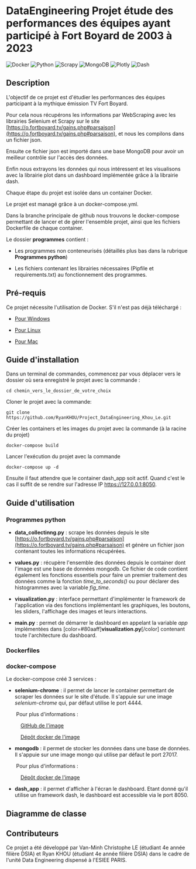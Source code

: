 # DataEngineering Projet étude des performances des équipes ayant participé à Fort Boyard de 2003 à 2023
![Docker](https://img.shields.io/badge/docker-%230db7ed.svg?style=for-the-badge&logo=docker&logoColor=white)
![Python](https://img.shields.io/badge/python-3670A0?style=for-the-badge&logo=python&logoColor=ffdd54)
![Scrapy](https://img.shields.io/badge/Scrapy-%2314D08C.svg?style=for-the-badge&logo=scrapy&logoColor=white)
![MongoDB](https://img.shields.io/badge/MongoDB-4EA94B?style=for-the-badge&logo=mongodb&logoColor=white)
![Plotly](https://img.shields.io/badge/Plotly-239120?style=for-the-badge&logo=plotly&logoColor=white)
![Dash](https://img.shields.io/badge/dash-008DE4?style=for-the-badge&logo=dash&logoColor=white)

## Description
L'objectif de ce projet est d'étudier les performances des équipes participant à la mythique émission TV Fort Boyard. 

Pour cela nous récupérons les informations par WebScraping avec les librairies Selenium et Scrapy sur le site [https://o.fortboyard.tv/gains.php#parsaison](https://o.fortboyard.tv/gains.php#parsaison), et nous les compilons dans un fichier json.  

Ensuite ce fichier json est importé dans une base MongoDB pour avoir un meilleur contrôle sur l'accès des données.

Enfin nous extrayons les données qui nous intéressent et les visualisons avec la librairie plot dans un dashboard implémentée grâce à la librairie dash.

Chaque étape du projet est isolée dans un container Docker.

Le projet est managé grâce à un docker-compose.yml.

Dans la branche principale de github nous trouvons le docker-compose permettant de lancer et de gérer l'ensemble projet, ainsi que les fichiers Dockerfile de chaque container.

Le dossier __programmes__ contient :

* Les programmes non conteneurisés (détaillés plus bas dans la rubrique **Programmes python**)

* Les fichiers contenant les librairies nécessaires (Pipfile et requirements.txt) au fonctionnement des programmes.

## Pré-requis
Ce projet nécessite l'utilisation de Docker. S'il n'est pas déjà téléchargé :

* [Pour Windows](https://docs.docker.com/desktop/install/windows-install/)

* [Pour Linux](https://docs.docker.com/desktop/install/linux-install/)

* [Pour Mac](https://docs.docker.com/desktop/install/mac-install/)


## Guide d'installation
Dans un terminal de commandes, commencez par vous déplacer vers le dossier où sera enregistré le projet avec la commande :

``
cd chemin_vers_le_dossier_de_votre_choix
``

Cloner le projet avec la commande:

``
git clone https://github.com/RyanKHOU/Project_DataEngineering_Khou_Le.git
``

Créer les containers et les images du projet avec la commande (à la racine du projet)

``
docker-compose build 
``

Lancer  l'exécution du projet avec la commande 

``
docker-compose up -d
``

Ensuite il faut attendre que le container dash_app soit actif. Quand c'est le cas il suffit de se rendre sur l'adresse IP https://127.0.0.1:8050.

## Guide d'utilisation

### Programmes python

* __data_collectinng.py__ : scrape les données depuis le site [https://o.fortboyard.tv/gains.php#parsaison](https://o.fortboyard.tv/gains.php#parsaison) et génère un fichier json contenant toutes les informations récupérées.

* __values.py__ : récupère l'ensemble des données depuis le container dont l'image est une base de données mongodb. Ce fichier de code contient également les fonctions essentiels pour faire un premier traitement des données comme la fonction *time_to_seconds()* ou pour déclarer des histogrammes avec la variable *fig_time*.

* __visualization.py__ : interface permettant d'implémenter le framework de l'application via des fonctions implémentant les graphiques, les boutons, les sliders, l'affichage des images et leurs interactions.

* __main.py__ : permet de démarrer le dashboard en appelant la variable *app* implémentées dans [color=#80aaff]**visualization.py**[/color] contenant toute l'architecture du dashboard.

### Dockerfiles

### docker-compose

Le docker-compose créé 3 services : 

- **selenium-chrome** : il permet de lancer le container permettant de scraper les données sur le site d'étude. Il s'appuie sur une image *selenium-chrome* qui, par défaut utilise le port 4444.

&nbsp;&nbsp;&nbsp;&nbsp;&nbsp;&nbsp;&nbsp;Pour plus d'informations :

&nbsp;&nbsp;&nbsp;&nbsp;&nbsp;&nbsp;&nbsp;&nbsp;&nbsp;&nbsp;[GitHub de l'image](https://github.com/SeleniumHQ/docker-selenium)

&nbsp;&nbsp;&nbsp;&nbsp;&nbsp;&nbsp;&nbsp;&nbsp;&nbsp;&nbsp;[Dépôt docker de l'image](https://hub.docker.com/r/selenium/standalone-chrome)


- **mongodb** : il permet de stocker les données dans une base de données. Il s'appuie sur une image mongo qui utilise par défaut le port 27017.

&nbsp;&nbsp;&nbsp;&nbsp;&nbsp;&nbsp;&nbsp;Pour plus d'informations :

&nbsp;&nbsp;&nbsp;&nbsp;&nbsp;&nbsp;&nbsp;&nbsp;&nbsp;&nbsp;[Dépôt docker de l'image](https://hub.docker.com/_/mongo)


- **dash_app** : il permet d'afficher à l'écran le dashboard. Etant donné qu'il utilise un framework dash, le dashboard est accessible via le port 8050.

## Diagramme de classe 

## Contributeurs

Ce projet a été développé par Van-Minh Christophe LE (étudiant 4e année filière DSIA) et Ryan KHOU (étudiant 4e année filière DSIA) dans le cadre de l'unité Data Engineering dispensé à l'ESIEE PARIS.
